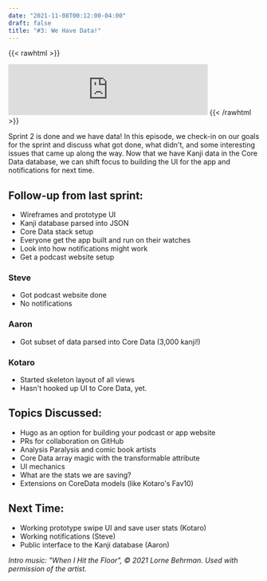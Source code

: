 ```yaml
---
date: "2021-11-08T00:12:00-04:00"
draft: false
title: "#3: We Have Data!"
---
```


{{< rawhtml >}}
<iframe src="https://anchor.fm/side-project-spotlight/embed/episodes/S1E3-We-Have-Data-e19q20b" height="102px" width="400px" frameborder="0" scrolling="no"></iframe>
{{< /rawhtml >}}

Sprint 2 is done and we have data! In this episode, we check-in on our goals for the sprint and discuss what got done, what didn't, and some interesting issues that came up along the way. Now that we have Kanji data in the Core Data database, we can shift focus to building the UI for the app and notifications for next time. 

## Follow-up from last sprint: 
 - Wireframes and prototype UI
 - Kanji database parsed into JSON
 - Core Data stack setup
 - Everyone get the app built and run on their watches
 - Look into how notifications might work
 - Get a podcast website setup

### Steve
- Got podcast website done
- No notifications

### Aaron
- Got subset of data parsed into Core Data (3,000 kanji!)

### Kotaro
- Started skeleton layout of all views
- Hasn't hooked up UI to Core Data, yet.

## Topics Discussed:
- Hugo as an option for building your podcast or app website
- PRs for collaboration on GitHub
- Analysis Paralysis and comic book artists
- Core Data array magic with the transformable attribute
- UI mechanics
- What are the stats we are saving?
- Extensions on CoreData models (like Kotaro's Fav10)

## Next Time:
- Working prototype swipe UI and save user stats (Kotaro)
- Working notifications (Steve)
- Public interface to the Kanji database (Aaron)

*Intro music: "When I Hit the Floor", © 2021 Lorne Behrman. Used with permission of the artist.*
